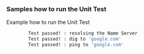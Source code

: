 
### Samples how to run the Unit Test

Example how to run the Unit Test
```		./unit_test.sh 
   		Test passed! : resolving the Name Server
		Test passed! : dig to 'google.com'
		Test passed! : ping to 'google.com'

```
